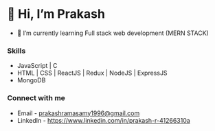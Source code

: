  
# 👋 Hi, I’m Prakash
- 🌱 I’m currently learning Full stack web development (MERN STACK)
### Skills
- JavaScript | C 
- HTML | CSS | ReactJS | Redux | NodeJS | ExpressJS
- MongoDB
### Connect with me
-  Email - prakashramasamy1996@gmail.com
-  LinkedIn - https://www.linkedin.com/in/prakash-r-41266310a

<!---
Prakash-Er24/Prakash-Er24 is a ✨ special ✨ repository because its `README.md` (this file) appears on your GitHub profile.
You can click the Preview link to take a look at your changes.
--->

